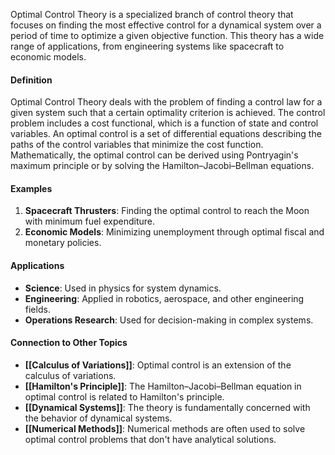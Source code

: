 Optimal Control Theory is a specialized branch of control theory that focuses on finding the most effective control for a dynamical system over a period of time to optimize a given objective function. This theory has a wide range of applications, from engineering systems like spacecraft to economic models.

#### Definition

Optimal Control Theory deals with the problem of finding a control law for a given system such that a certain optimality criterion is achieved. The control problem includes a cost functional, which is a function of state and control variables. An optimal control is a set of differential equations describing the paths of the control variables that minimize the cost function. Mathematically, the optimal control can be derived using Pontryagin's maximum principle or by solving the Hamilton–Jacobi–Bellman equations.

#### Examples

1. **Spacecraft Thrusters**: Finding the optimal control to reach the Moon with minimum fuel expenditure.
2. **Economic Models**: Minimizing unemployment through optimal fiscal and monetary policies.

#### Applications

- **Science**: Used in physics for system dynamics.
- **Engineering**: Applied in robotics, aerospace, and other engineering fields.
- **Operations Research**: Used for decision-making in complex systems.

#### Connection to Other Topics

- **[[Calculus of Variations]]**: Optimal control is an extension of the calculus of variations.
- **[[Hamilton's Principle]]**: The Hamilton–Jacobi–Bellman equation in optimal control is related to Hamilton's principle.
- **[[Dynamical Systems]]**: The theory is fundamentally concerned with the behavior of dynamical systems.
- **[[Numerical Methods]]**: Numerical methods are often used to solve optimal control problems that don't have analytical solutions.